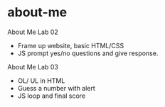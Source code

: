 # about-me
About Me Lab 02
- Frame up website, basic HTML/CSS
- JS prompt yes/no questions and give response.

About Me Lab 03
- OL/ UL in HTML
- Guess a number with alert
- JS loop and final score